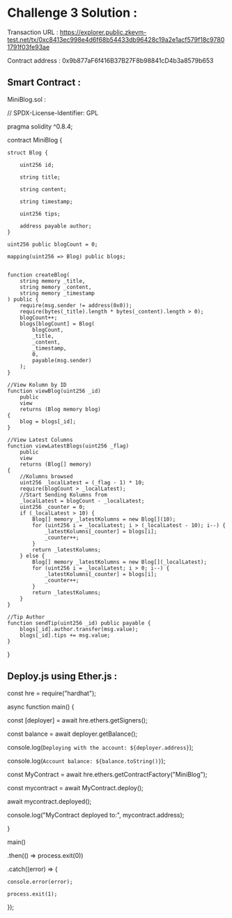 # Challenge 3 Solution :

Transaction URL : https://explorer.public.zkevm-test.net/tx/0xc8413ec998e4d6f68b54433db96428c19a2e1acf579f18c97801791f03fe93ae

Contract address : 0x9b877aF6f416B37B27F8b98841cD4b3a8579b653

## Smart Contract : 

MiniBlog.sol :

// SPDX-License-Identifier: GPL

pragma solidity ^0.8.4;

contract MiniBlog {
    
    struct Blog {
    
        uint256 id;
        
        string title;
        
        string content;
        
        string timestamp;
        
        uint256 tips;
        
        address payable author;
    }

    uint256 public blogCount = 0;
    
    mapping(uint256 => Blog) public blogs;

    
    function createBlog(
        string memory _title,
        string memory _content,
        string memory _timestamp
    ) public {
        require(msg.sender != address(0x0));
        require(bytes(_title).length * bytes(_content).length > 0);
        blogCount++;
        blogs[blogCount] = Blog(
            blogCount,
            _title,
            _content,
            _timestamp,
            0,
            payable(msg.sender)
        );
    }

    //View Kolumn by ID
    function viewBlog(uint256 _id)
        public
        view
        returns (Blog memory blog)
    {
        blog = blogs[_id];
    }

    //View Latest Columns
    function viewLatestBlogs(uint256 _flag)
        public
        view
        returns (Blog[] memory)
    {
        //Kolumns browsed
        uint256 _localLatest = (_flag - 1) * 10;
        require(blogCount > _localLatest);
        //Start Sending Kolumns from
        _localLatest = blogCount - _localLatest;
        uint256 _counter = 0;
        if (_localLatest > 10) {
            Blog[] memory _latestKolumns = new Blog[](10);
            for (uint256 i = _localLatest; i > (_localLatest - 10); i--) {
                _latestKolumns[_counter] = blogs[i];
                _counter++;
            }
            return _latestKolumns;
        } else {
            Blog[] memory _latestKolumns = new Blog[](_localLatest);
            for (uint256 i = _localLatest; i > 0; i--) {
                _latestKolumns[_counter] = blogs[i];
                _counter++;
            }
            return _latestKolumns;
        }
    }

    //Tip Author
    function sendTip(uint256 _id) public payable {
        blogs[_id].author.transfer(msg.value);
        blogs[_id].tips += msg.value;
    }
}


## Deploy.js using Ether.js  :

const hre = require("hardhat");


async function main() {

  const [deployer] = await hre.ethers.getSigners();
  
  const balance = await deployer.getBalance();
  
  console.log(`Deploying with the account: ${deployer.address}`);
  
  console.log(`Account balance: ${balance.toString()}`);
  
  const MyContract = await hre.ethers.getContractFactory("MiniBlog");
  
  const mycontract = await MyContract.deploy();
  
  await mycontract.deployed();
  
  console.log("MyContract deployed to:", mycontract.address);
  
}

main()

  .then(() => process.exit(0))
  
  .catch((error) => {
  
    console.error(error);
    
    process.exit(1);
    
  });

